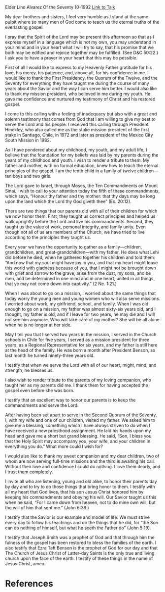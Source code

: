 Elder Lino Alvarez
Of the Seventy
10-1992
[Link to Talk](https://www.churchofjesuschrist.org/study/general-conference/1992/10/honour-thy-father-and-thy-mother?lang=eng)

My dear brothers and sisters, I feel very humble as I stand at the same pulpit where so many men of God come to teach us the eternal truths of the everlasting gospel.

I pray that the Spirit of the Lord may be present this afternoon so that as I express myself in a language which is not my own, you may understand in your mind and in your heart what I will try to say, that his promise that we both may be edified and rejoice together may be fulfilled. (See D&C 50:22.) I ask you to have a prayer in your heart that this may be possible.

First of all I would like to express to my Heavenly Father gratitude for his love, his mercy, his patience, and, above all, for his confidence in me. I would like to thank the First Presidency, the Quorum of the Twelve, and the Seventy for everything they have taught me during the course of many years about the Savior and the way I can serve him better. I would also like to thank my mission president, who believed in me during my youth. He gave me confidence and nurtured my testimony of Christ and his restored gospel.

I come to this calling with a feeling of inadequacy but also with a great and solemn testimony that comes from God that I am willing to give my best to serve the Lord and his people. I received this calling through President Hinckley, who also called me as the stake mission president of the first stake in Santiago, Chile, in 1972 and later as president of the Mexico City South Mission in 1982.

As I have pondered about my childhood, my youth, and my adult life, I believe that the foundation for my beliefs was laid by my parents during the years of my childhood and youth. I wish to render a tribute to them. My father and mother, with no formal education, knew how to teach the eternal principles of the gospel. I am the tenth child in a family of twelve children—ten boys and two girls.

The Lord gave to Israel, through Moses, the Ten Commandments on Mount Sinai. I wish to call to your attention today the fifth of these commandments, which says, “Honour thy father and thy mother: that thy days may be long upon the land which the Lord thy God giveth thee” (Ex. 20:12).

There are two things that our parents did with all of their children for which we now honor them. First, they taught us correct principles and helped us walk uprightly before the Lord and live his commandments. Second, they taught us the value of work, personal integrity, and family unity. Even though not all of us are members of the Church, we have tried to live according to the principles they taught us.

Every year we have the opportunity to gather as a family—children, grandchildren, and great-grandchildren—with my father. He does what Lehi did before he died, when he gathered together his children and told them: “And now that my soul might have joy in you, and that my heart might leave this world with gladness because of you, that I might not be brought down with grief and sorrow to the grave, arise from the dust, my sons, and be men, and be determined in one mind and in one heart, united in all things, that ye may not come down into captivity.” (2 Ne. 1:21.)

When I was about to go on a mission, I worried about the same things that today worry the young men and young women who will also serve missions. I worried about work, my girlfriend, school, and family. When I was old enough to go on a mission, my father was almost sixty-six years old, and I thought, my father is old, and if I leave for two years, he may die and I will not see him anymore. Who will take care of my mother? She will be all alone when he is no longer at her side.

May I tell you that I served two years in the mission, I served in the Church schools in Chile for five years, I served as a mission president for three years, as a Regional Representative for six years, and my father is still here at the head of the family. He was born a month after President Benson, so last month he turned ninety-three years old.

I testify that when we serve the Lord with all of our heart, might, mind, and strength, he blesses us.

I also wish to render tribute to the parents of my loving companion, who taught her as my parents did me. I thank them for having accepted the gospel even before she was born.

I testify that an excellent way to honor our parents is to keep the commandments and serve the Lord.

After having been set apart to serve in the Second Quorum of the Seventy, I, with my wife and one of our children, visited my father. We asked him to give me a blessing, something which I have always striven to do when I have received a new priesthood assignment. He laid his hands upon my head and gave me a short but grand blessing. He said, “Son, I bless you that the Holy Spirit may accompany you, your wife, and your children in everything you do.” What more could I wish for?

I would also like to thank my sweet companion and my dear children, two of whom are now serving full-time missions and the third is awaiting his call. Without their love and confidence I could do nothing. I love them dearly, and I trust them completely.

I invite all who are listening, young and old alike, to honor their parents day by day and to try to do those things that bring honor to them. I testify with all my heart that God lives, that his son Jesus Christ honored him by keeping his commandments and obeying his will. Our Savior taught us this when he said, “For I came down from heaven, not to do mine own will, but the will of him that sent me.” (John 6:38.)

I testify that the Savior is our example and model of life. We must strive every day to follow his teachings and do the things that he did, for “the Son can do nothing of himself, but what he seeth the Father do” (John 5:19).

I testify that Joseph Smith was a prophet of God and that through him the fulness of the gospel has been restored to bless the families of the earth. I also testify that Ezra Taft Benson is the prophet of God for our day and that The Church of Jesus Christ of Latter-day Saints is the only true and living church upon the face of the earth. I testify of these things in the name of Jesus Christ, amen.

# References
